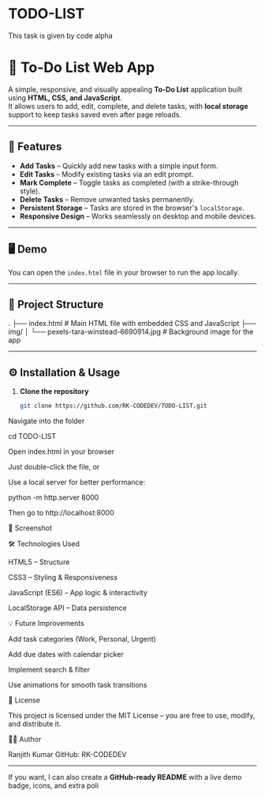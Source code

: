# TODO-LIST
This task is given by code alpha
# 📝 To-Do List Web App

A simple, responsive, and visually appealing **To-Do List** application built using **HTML, CSS, and JavaScript**.  
It allows users to add, edit, complete, and delete tasks, with **local storage** support to keep tasks saved even after page reloads.

---

## 🚀 Features

- **Add Tasks** – Quickly add new tasks with a simple input form.  
- **Edit Tasks** – Modify existing tasks via an edit prompt.  
- **Mark Complete** – Toggle tasks as completed (with a strike-through style).  
- **Delete Tasks** – Remove unwanted tasks permanently.  
- **Persistent Storage** – Tasks are stored in the browser's `localStorage`.  
- **Responsive Design** – Works seamlessly on desktop and mobile devices.  

---

## 🖥️ Demo
You can open the `index.html` file in your browser to run the app locally.

---

## 📂 Project Structure
.
├── index.html # Main HTML file with embedded CSS and JavaScript
├── img/
│ └── pexels-tara-winstead-6690914.jpg # Background image for the app


---

## ⚙️ Installation & Usage

1. **Clone the repository**
   ```bash
   git clone https://github.com/RK-CODEDEV/TODO-LIST.git


Navigate into the folder

cd TODO-LIST


Open index.html in your browser

Just double-click the file, or

Use a local server for better performance:

python -m http.server 8000


Then go to http://localhost:8000

📸 Screenshot

🛠️ Technologies Used

HTML5 – Structure

CSS3 – Styling & Responsiveness

JavaScript (ES6) – App logic & interactivity

LocalStorage API – Data persistence

💡 Future Improvements

Add task categories (Work, Personal, Urgent)

Add due dates with calendar picker

Implement search & filter

Use animations for smooth task transitions

📜 License

This project is licensed under the MIT License – you are free to use, modify, and distribute it.

👨‍💻 Author

Ranjith Kumar
GitHub: RK-CODEDEV


---

If you want, I can also create a **GitHub-ready README** with a live demo badge, icons, and extra poli
